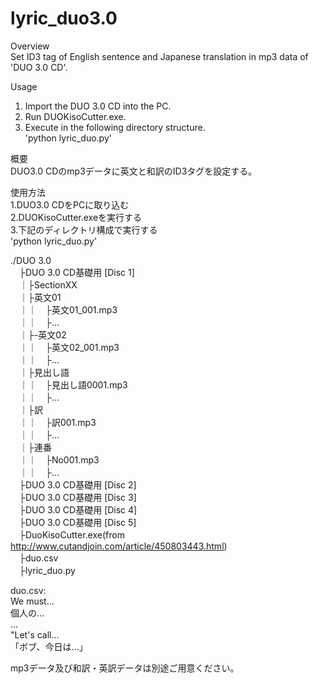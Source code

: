 # lyric_duo3.0  

Overview  
Set ID3 tag of English sentence and Japanese translation in mp3 data of 'DUO 3.0 CD'.  

Usage  
1. Import the DUO 3.0 CD into the PC.  
2. Run DUOKisoCutter.exe.  
3. Execute in the following directory structure.  
'python lyric_duo.py'  


概要  
DUO3.0 CDのmp3データに英文と和訳のID3タグを設定する。  

使用方法  
1.DUO3.0 CDをPCに取り込む  
2.DUOKisoCutter.exeを実行する  
3.下記のディレクトリ構成で実行する  
'python lyric_duo.py'  


./DUO 3.0  
　├DUO 3.0 CD基礎用 [Disc 1]  
　｜├SectionXX  
　｜├英文01  
　｜｜　├英文01_001.mp3  
　｜｜　├...  
　｜├-英文02  
　｜｜　├英文02_001.mp3  
　｜｜　├...  
　｜├見出し語  
　｜｜　├見出し語0001.mp3  
　｜｜　├...  
　｜├訳  
　｜｜　├訳001.mp3  
　｜｜　├...  
　｜├連番  
　｜｜　├No001.mp3  
　｜｜　├...  
　├DUO 3.0 CD基礎用 [Disc 2]  
　├DUO 3.0 CD基礎用 [Disc 3]  
　├DUO 3.0 CD基礎用 [Disc 4]  
　├DUO 3.0 CD基礎用 [Disc 5]  
　├DuoKisoCutter.exe(from http://www.cutandjoin.com/article/450803443.html)  
　├duo.csv  
　├lyric_duo.py  


duo.csv:  
 We must...  
 個人の...  
 ...  
 "Let's call...  
 「ボブ、今日は...」   

mp3データ及び和訳・英訳データは別途ご用意ください。
